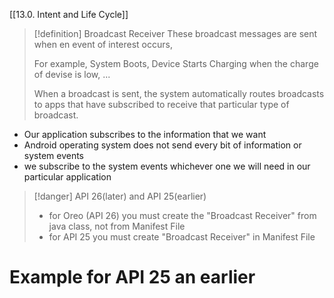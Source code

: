[[13.0. Intent and Life Cycle]]

>[!definition] Broadcast Receiver
>These broadcast messages are sent when en event of interest occurs,
>
>For example, System Boots, Device Starts Charging when the charge of devise is low, ...
> 
> When a broadcast is sent, the system automatically routes broadcasts to apps that have subscribed to receive that particular type of broadcast.

- Our application subscribes to the information that we want
- Android operating system does not send every bit of information or system  events 
- we subscribe to the system events whichever  one we will need in our particular application

>[!danger] API 26(later) and API 25(earlier)
>- for Oreo (API 26) you must create the "Broadcast Receiver" from java class, not from Manifest File
>- for API 25 you must create "Broadcast Receiver" in Manifest File



# Example for API 25 an earlier
















